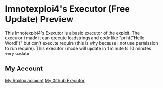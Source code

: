 # Imnotexploi4's Executor (Free Update) Preview
This Imnotexploi4's Executor is a basic executor of the exploit. The executor i made it can execute loadstrings and code like "print("Hello Word!")" but can't execute require (this is why because i not use permission to run require). This executor i made will update in 1 minute to 10 minutes very update
## My Account
[My Roblox account](https://www.roblox.com/users/7280420562/profile?friendshipSourceType=PlayerSearch)
[My Github Executor](https://github.com/Imnotexploi4/Imnotexploi4-s-Executor-I-AM-THE-WIPE-/blob/main/Imnotexploi4%E2%80%99s%20Executor%20(Free%20Update))
